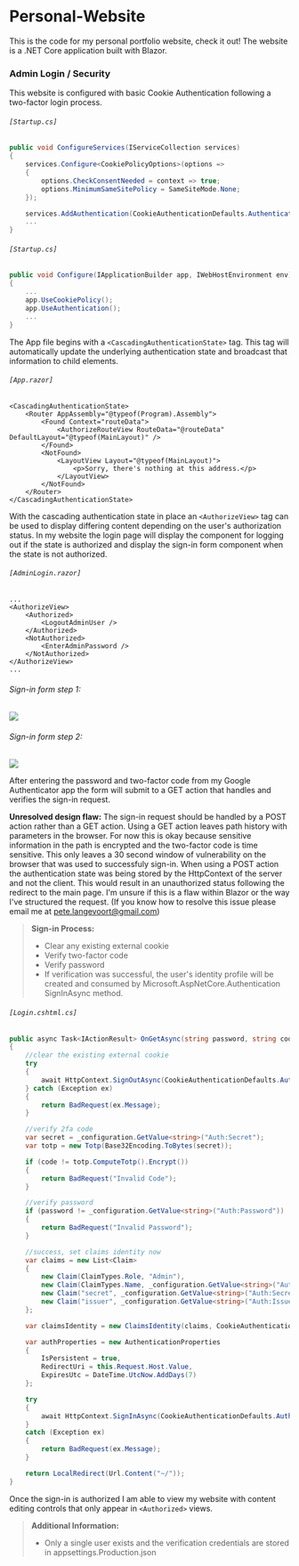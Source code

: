 # Personal-Website
This is the code for my personal portfolio website, check it out!
The website is a .NET Core application built with Blazor.

### Admin Login / Security
This website is configured with basic Cookie Authentication following a two-factor login process.

###### `[Startup.cs]`
```cs
public void ConfigureServices(IServiceCollection services)
{
    services.Configure<CookiePolicyOptions>(options =>
    {
        options.CheckConsentNeeded = context => true;
        options.MinimumSameSitePolicy = SameSiteMode.None;
    });

    services.AddAuthentication(CookieAuthenticationDefaults.AuthenticationScheme).AddCookie();
    ...
}
```

###### `[Startup.cs]`
```cs
public void Configure(IApplicationBuilder app, IWebHostEnvironment env)
{
    ...
    app.UseCookiePolicy();
    app.UseAuthentication();
    ...
}
```

The App file begins with a `<CascadingAuthenticationState>` tag.
This tag will automatically update the underlying authentication state and broadcast that information to child elements.

###### `[App.razor]`
```
<CascadingAuthenticationState>
    <Router AppAssembly="@typeof(Program).Assembly">
        <Found Context="routeData">
            <AuthorizeRouteView RouteData="@routeData" DefaultLayout="@typeof(MainLayout)" />
        </Found>
        <NotFound>
            <LayoutView Layout="@typeof(MainLayout)">
                <p>Sorry, there's nothing at this address.</p>
            </LayoutView>
        </NotFound>
    </Router>
</CascadingAuthenticationState>
```

With the cascading authentication state in place an `<AuthorizeView>` tag can be used to display differing content depending on the user's authorization status.
In my website the login page will display the component for logging out if the state is authorized and display the sign-in form component when the state is not authorized.

###### `[AdminLogin.razor]`
```
...
<AuthorizeView>
    <Authorized>
        <LogoutAdminUser />
    </Authorized>
    <NotAuthorized>
        <EnterAdminPassword />
    </NotAuthorized>
</AuthorizeView>
...
```

###### Sign-in form step 1:
[![](https://pietrlangevoort.com/images/admin-password.png)]()

###### Sign-in form step 2:
[![](https://pietrlangevoort.com/images/admin-code.png)]()

After entering the password and two-factor code from my Google Authenticator app the form will submit to a GET action that handles and verifies the sign-in request.

**Unresolved design flaw:** The sign-in request should be handled by a POST action rather than a GET action. Using a GET action leaves path history with parameters in the browser. For now this is okay because sensitive information in the path is encrypted and the two-factor code is time sensitive. This only leaves a 30 second window of vulnerability on the browser that was used to successfuly sign-in. When using a POST action the authentication state was being stored by the HttpContext of the server and not the client. This would result in an unauthorized status following the redirect to the main page. I'm unsure if this is a flaw within Blazor or the way I've structured the request. (If you know how to resolve this issue please email me at pete.langevoort@gmail.com)

>**Sign-in Process:**
>- Clear any existing external cookie
>- Verify two-factor code
>- Verify password
>- If verification was successful, the user's identity profile will be created and consumed by Microsoft.AspNetCore.Authentication SignInAsync method.

###### `[Login.cshtml.cs]`
```cs
public async Task<IActionResult> OnGetAsync(string password, string code)
{
    //clear the existing external cookie
    try
    {
        await HttpContext.SignOutAsync(CookieAuthenticationDefaults.AuthenticationScheme);
    } catch (Exception ex)
    {
        return BadRequest(ex.Message);
    }

    //verify 2fa code
    var secret = _configuration.GetValue<string>("Auth:Secret");
    var totp = new Totp(Base32Encoding.ToBytes(secret));

    if (code != totp.ComputeTotp().Encrypt())
    {
        return BadRequest("Invalid Code");
    }

    //verify password
    if (password != _configuration.GetValue<string>("Auth:Password"))
    {
        return BadRequest("Invalid Password");
    }

    //success, set claims identity now
    var claims = new List<Claim>
    {
        new Claim(ClaimTypes.Role, "Admin"),
        new Claim(ClaimTypes.Name, _configuration.GetValue<string>("Auth:Username")),
        new Claim("secret", _configuration.GetValue<string>("Auth:Secret")),
        new Claim("issuer", _configuration.GetValue<string>("Auth:Issuer"))
    };

    var claimsIdentity = new ClaimsIdentity(claims, CookieAuthenticationDefaults.AuthenticationScheme);

    var authProperties = new AuthenticationProperties
    {
        IsPersistent = true,
        RedirectUri = this.Request.Host.Value,
        ExpiresUtc = DateTime.UtcNow.AddDays(7)
    };

    try
    {
        await HttpContext.SignInAsync(CookieAuthenticationDefaults.AuthenticationScheme, new ClaimsPrincipal(claimsIdentity), authProperties);
    }
    catch (Exception ex)
    {
        return BadRequest(ex.Message);
    }

    return LocalRedirect(Url.Content("~/"));
}
```

Once the sign-in is authorized I am able to view my website with content editing controls that only appear in `<Authorized>` views.

>**Additional Information:**
>- Only a single user exists and the verification credentials are stored in appsettings.Production.json
